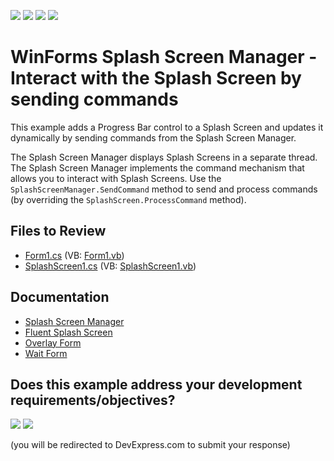 <!-- default badges list -->
![](https://img.shields.io/endpoint?url=https://codecentral.devexpress.com/api/v1/VersionRange/128621464/24.2.1%2B)
[![](https://img.shields.io/badge/Open_in_DevExpress_Support_Center-FF7200?style=flat-square&logo=DevExpress&logoColor=white)](https://supportcenter.devexpress.com/ticket/details/E3576)
[![](https://img.shields.io/badge/📖_How_to_use_DevExpress_Examples-e9f6fc?style=flat-square)](https://docs.devexpress.com/GeneralInformation/403183)
[![](https://img.shields.io/badge/💬_Leave_Feedback-feecdd?style=flat-square)](#does-this-example-address-your-development-requirementsobjectives)
<!-- default badges end -->

# WinForms Splash Screen Manager - Interact with the Splash Screen by sending commands

This example adds a Progress Bar control to a Splash Screen and updates it dynamically by sending commands from the Splash Screen Manager.

The Splash Screen Manager displays Splash Screens in a separate thread. The Splash Screen Manager implements the command mechanism that allows you to interact with Splash Screens. Use the `SplashScreenManager.SendCommand` method to send and process commands (by overriding the `SplashScreen.ProcessCommand` method).

## Files to Review

* [Form1.cs](./CS/Form1.cs) (VB: [Form1.vb](./VB/Form1.vb))
* [SplashScreen1.cs](./CS/SplashScreen1.cs) (VB: [SplashScreen1.vb](./VB/SplashScreen1.vb))

## Documentation

* [Splash Screen Manager](https://docs.devexpress.com/WindowsForms/10826/controls-and-libraries/forms-and-user-controls/splash-screen-manager)
* [Fluent Splash Screen](https://docs.devexpress.com/WindowsForms/401719/controls-and-libraries/forms-and-user-controls/splash-screen-manager/fluent-splash-screen)
* [Overlay Form](https://docs.devexpress.com/WindowsForms/120029/controls-and-libraries/forms-and-user-controls/splash-screen-manager/overlay-form)
* [Wait Form](https://docs.devexpress.com/WindowsForms/10824/controls-and-libraries/forms-and-user-controls/splash-screen-manager/wait-form)





<!-- feedback -->
## Does this example address your development requirements/objectives?

[<img src="https://www.devexpress.com/support/examples/i/yes-button.svg"/>](https://www.devexpress.com/support/examples/survey.xml?utm_source=github&utm_campaign=winforms-splash-screen-send-commands&~~~was_helpful=yes) [<img src="https://www.devexpress.com/support/examples/i/no-button.svg"/>](https://www.devexpress.com/support/examples/survey.xml?utm_source=github&utm_campaign=winforms-splash-screen-send-commands&~~~was_helpful=no)

(you will be redirected to DevExpress.com to submit your response)
<!-- feedback end -->
